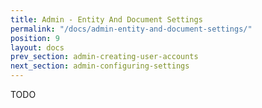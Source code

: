 ```yaml
---
title: Admin - Entity And Document Settings
permalink: "/docs/admin-entity-and-document-settings/"
position: 9
layout: docs
prev_section: admin-creating-user-accounts
next_section: admin-configuring-settings
---
```


TODO
